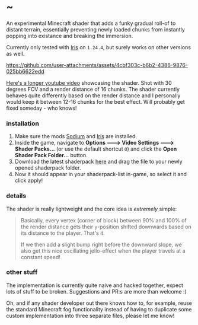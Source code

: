 # ~

An experimental Minecraft shader that adds a funky gradual roll-of to distant terrain, essentially preventing newly loaded chunks from instantly popping into existance and breaking the immersion.

Currently only tested with [Iris](https://modrinth.com/mod/iris) on `1.24.4`, but surely works on other versions as well.

https://github.com/user-attachments/assets/4cbf303c-b6b2-4386-9876-025bb6622edd

[Here's a longer youtube video](https://www.youtube.com/watch?v=4PobR0GUjWA) showcasing the shader. Shot with 30 degrees FOV and a render distance of 16 chunks. The shader currently behaves quite differently based on the render distance and I personally would keep it between 12-16 chunks for the best effect. Will probably get fixed someday - who knows!

### installation

1. Make sure the mods [Sodium](https://modrinth.com/mod/sodium) and [Iris](https://modrinth.com/mod/iris) are installed.
2. Inside the game, navigate to **Options 🡒 Video Settings 🡒 Shader Packs...** (or use the default shortcut `O`) and click the **Open Shader Pack Folder...** button.
3. Download the latest shaderpack [here](https://github.com/Kattjakt/tilde/archive/refs/heads/main.zip) and drag the file to your newly opened shaderpack folder.
4. Now it should appear in your shaderpack-list in-game, so select it and click apply!

### details

The shader is really lightweight and the core idea is _extremely_ simple:

> Basically, every vertex (corner of block) between 90% and 100% of the render distance gets their `y`-position shifted downwards based on its distance to the player. That's it.
>
> If we then add a slight bump right before the downward slope, we also get this nice oscillating jello-effect when the player travels at a constant speed!

### other stuff

The implementation is currently quite naive and hacked together, expect lots of stuff to be broken. Suggestions and PR:s are more than welcome :)

Oh, and if any shader developer out there knows how to, for example,
reuse the standard Minecraft fog functionality instead of having to duplicate some custom implementation into three separate files, please let me know!
